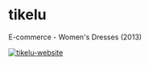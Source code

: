# tikelu
E-commerce - Women's Dresses (2013)
<br>
<p>
  <a href="#">
    <img src="https://github-production-user-asset-6210df.s3.amazonaws.com/52969662/282550616-5d1081c6-1e37-4d64-9ca0-49c267c7e376.jpg" alt="tikelu-website">
  </a>
</p>
